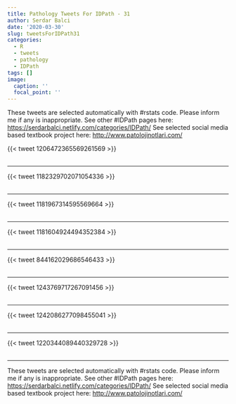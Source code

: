 ```yaml
---
title: Pathology Tweets For IDPath - 31
author: Serdar Balci
date: '2020-03-30'
slug: tweetsForIDPath31
categories:
  - R
  - tweets
  - pathology
  - IDPath
tags: []
image:
  caption: ''
  focal_point: ''
---
```



These tweets are selected automatically with #rstats code. Please inform me if any is inappropriate.
See other #IDPath pages here: https://serdarbalci.netlify.com/categories/IDPath/ 
See selected social media based textbook project here: http://www.patolojinotlari.com/

{{< tweet 1206472365569261569 >}}
<br>
<br>
<hr>
{{< tweet 1182329702071054336 >}}
<br>
<br>
<hr>
{{< tweet 1181967314595569664 >}}
<br>
<br>
<hr>
{{< tweet 1181604924494352384 >}}
<br>
<br>
<hr>
{{< tweet 844162029686546433 >}}
<br>
<br>
<hr>
{{< tweet 1243769717267091456 >}}
<br>
<br>
<hr>
{{< tweet 1242086277098455041 >}}
<br>
<br>
<hr>
{{< tweet 1220344089440329728 >}}
<br>
<br>
<hr>


These tweets are selected automatically with #rstats code. Please inform me if any is inappropriate.
See other #IDPath pages here: https://serdarbalci.netlify.com/categories/IDPath/ 
See selected social media based textbook project here: http://www.patolojinotlari.com/
